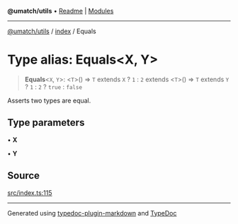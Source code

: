 **@umatch/utils** • [Readme](../../index.md) \| [Modules](../../modules.md)

***

[@umatch/utils](../../modules.md) / [index](../index.md) / Equals

# Type alias: Equals\<X, Y\>

> **Equals**\<`X`, `Y`\>: \<`T`\>() => `T` extends `X` ? `1` : `2` extends \<`T`\>() => `T` extends `Y` ? `1` : `2` ? `true` : `false`

Asserts two types are equal.

## Type parameters

• **X**

• **Y**

## Source

[src/index.ts:115](https://github.com/umatch-oficial/utils/blob/7d512db/src/index.ts#L115)

***

Generated using [typedoc-plugin-markdown](https://www.npmjs.com/package/typedoc-plugin-markdown) and [TypeDoc](https://typedoc.org/)
